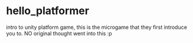 # hello_platformer
intro to unity platform game, this is the microgame that they first introduce you to. NO original thought went into this :p
